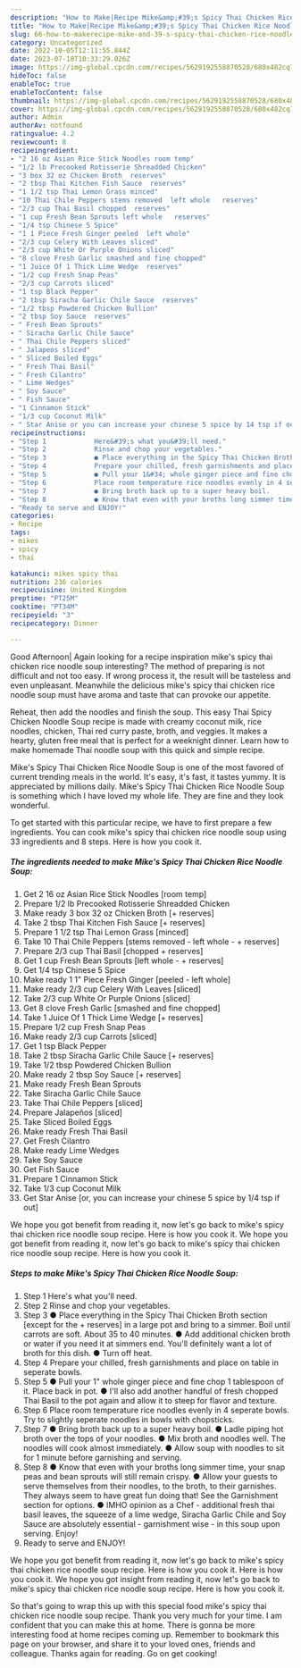 ```yaml
---
description: "How to Make|Recipe Mike&amp;#39;s Spicy Thai Chicken Rice Noodle Soup {That is Special"
title: "How to Make|Recipe Mike&amp;#39;s Spicy Thai Chicken Rice Noodle Soup {That is Special"
slug: 66-how-to-makerecipe-mike-and-39-s-spicy-thai-chicken-rice-noodle-soup-that-is-special
category: Uncategorized
date: 2022-10-05T12:11:55.844Z
date: 2023-07-18T10:33:29.026Z
image: https://img-global.cpcdn.com/recipes/5629192558870528/680x482cq70/mikes-spicy-thai-chicken-rice-noodle-soup-recipe-main-photo.jpg
hideToc: false
enableToc: true
enableTocContent: false
thumbnail: https://img-global.cpcdn.com/recipes/5629192558870528/680x482cq70/mikes-spicy-thai-chicken-rice-noodle-soup-recipe-main-photo.jpg
cover: https://img-global.cpcdn.com/recipes/5629192558870528/680x482cq70/mikes-spicy-thai-chicken-rice-noodle-soup-recipe-main-photo.jpg
author: Admin
authorAv: notfound
ratingvalue: 4.2
reviewcount: 8
recipeingredient:
- "2 16 oz Asian Rice Stick Noodles room temp"
- "1/2 lb Precooked Rotisserie Shreadded Chicken"
- "3 box 32 oz Chicken Broth  reserves"
- "2 tbsp Thai Kitchen Fish Sauce  reserves"
- "1 1/2 tsp Thai Lemon Grass minced"
- "10 Thai Chile Peppers stems removed  left whole   reserves"
- "2/3 cup Thai Basil chopped  reserves"
- "1 cup Fresh Bean Sprouts left whole   reserves"
- "1/4 tsp Chinese 5 Spice"
- "1 1 Piece Fresh Ginger peeled  left whole"
- "2/3 cup Celery With Leaves sliced"
- "2/3 cup White Or Purple Onions sliced"
- "8 clove Fresh Garlic smashed and fine chopped"
- "1 Juice Of 1 Thick Lime Wedge  reserves"
- "1/2 cup Fresh Snap Peas"
- "2/3 cup Carrots sliced"
- "1 tsp Black Pepper"
- "2 tbsp Siracha Garlic Chile Sauce  reserves"
- "1/2 tbsp Powdered Chicken Bullion"
- "2 tbsp Soy Sauce  reserves"
- " Fresh Bean Sprouts"
- " Siracha Garlic Chile Sauce"
- " Thai Chile Peppers sliced"
- " Jalapeos sliced"
- " Sliced Boiled Eggs"
- " Fresh Thai Basil"
- " Fresh Cilantro"
- " Lime Wedges"
- " Soy Sauce"
- " Fish Sauce"
- "1 Cinnamon Stick"
- "1/3 cup Coconut Milk"
- " Star Anise or you can increase your chinese 5 spice by 14 tsp if out"
recipeinstructions:
- "Step 1            Here&#39;s what you&#39;ll need."
- "Step 2            Rinse and chop your vegetables."
- "Step 3            ● Place everything in the Spicy Thai Chicken Broth section [except for the + reserves] in a large pot and bring to a simmer. Boil until carrots are soft. About 35 to 40 minutes.                                                     ● Add additional chicken broth or water if you need it at simmers end. You&#39;ll definitely want a lot of broth for this dish.                                                                                                                         ● Turn off heat."
- "Step 4            Prepare your chilled, fresh garnishments and place on table in seperate bowls."
- "Step 5            ● Pull your 1&#34; whole ginger piece and fine chop 1 tablespoon of it. Place back in pot.                                           ● I&#39;ll also add another handful of fresh chopped Thai Basil to the pot again and allow it to steep for flavor and texture."
- "Step 6            Place room temperature rice noodles evenly in 4 seperate bowls. Try to slightly seperate noodles in bowls with chopsticks."
- "Step 7            ● Bring broth back up to a super heavy boil.                                            ● Ladle piping hot broth over the tops of your noodles.                               ● Mix broth and noodles well. The noodles will cook almost immediately.                                              ● Allow soup with noodles to sit for 1 minute before garnishing and serving."
- "Step 8            ● Know that even with your broths long simmer time, your snap peas and bean sprouts will still remain crispy.                                                                         ● Allow your guests to serve themselves from their noodles, to the broth, to their garnishes. They always seem to have great fun doing that! See the Garnishment section for options.                                                                                                                                                                            ● IMHO opinion as a Chef - additional fresh thai basil leaves, the squeeze of a lime wedge, Siracha Garlic Chile and Soy Sauce are absolutely essential - garnishment wise - in this soup upon serving. Enjoy!"
- "Ready to serve and ENJOY!"
categories:
- Recipe
tags:
- mikes
- spicy
- thai

katakunci: mikes spicy thai 
nutrition: 236 calories
recipecuisine: United Kingdom
preptime: "PT25M"
cooktime: "PT34M"
recipeyield: "3"
recipecategory: Dinner

---
```



Good Afternoon| Again looking for a recipe inspiration mike&#39;s spicy thai chicken rice noodle soup interesting? The method of preparing is not difficult and not too easy. If wrong process it, the result will be tasteless and even unpleasant. Meanwhile the delicious mike&#39;s spicy thai chicken rice noodle soup must have aroma and taste that can provoke our appetite.





Reheat, then add the noodles and finish the soup. This easy Thai Spicy Chicken Noodle Soup recipe is made with creamy coconut milk, rice noodles, chicken, Thai red curry paste, broth, and veggies. It makes a hearty, gluten free meal that is perfect for a weeknight dinner. Learn how to make homemade Thai noodle soup with this quick and simple recipe.

Mike&#39;s Spicy Thai Chicken Rice Noodle Soup is one of the most favored of current trending meals in the world. It's easy, it's fast, it tastes yummy. It is appreciated by millions daily. Mike&#39;s Spicy Thai Chicken Rice Noodle Soup is something which I have loved my whole life. They are fine and they look wonderful.


To get started with this particular recipe, we have to first prepare a few ingredients. You can cook mike&#39;s spicy thai chicken rice noodle soup using 33 ingredients and 8 steps. Here is how you cook it.

<!--inarticleads1-->

##### The ingredients needed to make Mike&#39;s Spicy Thai Chicken Rice Noodle Soup:

1. Get 2 16 oz Asian Rice Stick Noodles [room temp]
1. Prepare 1/2 lb Precooked Rotisserie Shreadded Chicken
1. Make ready 3 box 32 oz Chicken Broth [+ reserves]
1. Take 2 tbsp Thai Kitchen Fish Sauce [+ reserves]
1. Prepare 1 1/2 tsp Thai Lemon Grass [minced]
1. Take 10 Thai Chile Peppers [stems removed - left whole - + reserves]
1. Prepare 2/3 cup Thai Basil [chopped + reserves]
1. Get 1 cup Fresh Bean Sprouts [left whole - + reserves]
1. Get 1/4 tsp Chinese 5 Spice
1. Make ready 1 1&#34; Piece Fresh Ginger [peeled - left whole]
1. Make ready 2/3 cup Celery With Leaves [sliced]
1. Take 2/3 cup White Or Purple Onions [sliced]
1. Get 8 clove Fresh Garlic [smashed and fine chopped]
1. Take 1 Juice Of 1 Thick Lime Wedge [+ reserves]
1. Prepare 1/2 cup Fresh Snap Peas
1. Make ready 2/3 cup Carrots [sliced]
1. Get 1 tsp Black Pepper
1. Take 2 tbsp Siracha Garlic Chile Sauce [+ reserves]
1. Take 1/2 tbsp Powdered Chicken Bullion
1. Make ready 2 tbsp Soy Sauce [+ reserves]
1. Make ready  Fresh Bean Sprouts
1. Take  Siracha Garlic Chile Sauce
1. Take  Thai Chile Peppers [sliced]
1. Prepare  Jalapeños [sliced]
1. Take  Sliced Boiled Eggs
1. Make ready  Fresh Thai Basil
1. Get  Fresh Cilantro
1. Make ready  Lime Wedges
1. Take  Soy Sauce
1. Get  Fish Sauce
1. Prepare 1 Cinnamon Stick
1. Take 1/3 cup Coconut Milk
1. Get  Star Anise [or, you can increase your chinese 5 spice by 1/4 tsp if out]


We hope you got benefit from reading it, now let&#39;s go back to mike&#39;s spicy thai chicken rice noodle soup recipe. Here is how you cook it. We hope you got benefit from reading it, now let&#39;s go back to mike&#39;s spicy thai chicken rice noodle soup recipe. Here is how you cook it. 

<!--inarticleads2-->

##### Steps to make Mike&#39;s Spicy Thai Chicken Rice Noodle Soup:

1. Step 1            Here&#39;s what you&#39;ll need.
1. Step 2            Rinse and chop your vegetables.
1. Step 3            ● Place everything in the Spicy Thai Chicken Broth section [except for the + reserves] in a large pot and bring to a simmer. Boil until carrots are soft. About 35 to 40 minutes.                                                     ● Add additional chicken broth or water if you need it at simmers end. You&#39;ll definitely want a lot of broth for this dish.                                                                                                                         ● Turn off heat.
1. Step 4            Prepare your chilled, fresh garnishments and place on table in seperate bowls.
1. Step 5            ● Pull your 1&#34; whole ginger piece and fine chop 1 tablespoon of it. Place back in pot.                                           ● I&#39;ll also add another handful of fresh chopped Thai Basil to the pot again and allow it to steep for flavor and texture.
1. Step 6            Place room temperature rice noodles evenly in 4 seperate bowls. Try to slightly seperate noodles in bowls with chopsticks.
1. Step 7            ● Bring broth back up to a super heavy boil.                                            ● Ladle piping hot broth over the tops of your noodles.                               ● Mix broth and noodles well. The noodles will cook almost immediately.                                              ● Allow soup with noodles to sit for 1 minute before garnishing and serving.
1. Step 8            ● Know that even with your broths long simmer time, your snap peas and bean sprouts will still remain crispy.                                                                         ● Allow your guests to serve themselves from their noodles, to the broth, to their garnishes. They always seem to have great fun doing that! See the Garnishment section for options.                                                                                                                                                                            ● IMHO opinion as a Chef - additional fresh thai basil leaves, the squeeze of a lime wedge, Siracha Garlic Chile and Soy Sauce are absolutely essential - garnishment wise - in this soup upon serving. Enjoy!
1. Ready to serve and ENJOY!

We hope you got benefit from reading it, now let&#39;s go back to mike&#39;s spicy thai chicken rice noodle soup recipe. Here is how you cook it. Here is how you cook it. We hope you got insight from reading it, now let&#39;s go back to mike&#39;s spicy thai chicken rice noodle soup recipe. Here is how you cook it. 

So that's going to wrap this up with this special food mike&#39;s spicy thai chicken rice noodle soup recipe. Thank you very much for your time. I am confident that you can make this at home. There is gonna be more interesting food at home recipes coming up. Remember to bookmark this page on your browser, and share it to your loved ones, friends and colleague. Thanks again for reading. Go on get cooking!

